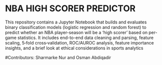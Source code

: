 # NBA HIGH SCORER PREDICTOR
This repository contains a Jupyter Notebook that builds and evaluates binary classification models (logistic regression and random forest) to predict whether an NBA player-season will be a ‘high scorer’ based on per-game statistics. It includes end-to-end data cleaning and parsing, feature scaling, 5‑fold cross‑validation, ROC/AUROC analysis, feature importance insights, and a brief look at ethical considerations in sports analytics


#Contributors: Sharmarke Nur and Osman Abdiqadir
